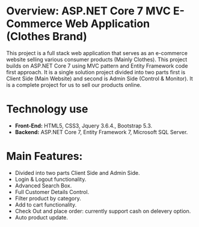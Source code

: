 # Overview: ASP.NET Core 7 MVC E-Commerce Web Application (Clothes Brand)
This project is a full stack web application that serves as an e-commerce website selling various consumer products (Mainly Clothes). This project builds on ASP.NET Core 7 using MVC pattern and  Entity Framework code first approach. It is a single solution project divided into two parts first is Client Side (Main Website) and second is Admin Side (Control & Monitor). It is a complete project for us to sell our products online.

# Technology use
* **Front-End:** HTML5, CSS3, Jquery 3.6.4., Bootstrap 5.3.
* **Backend:** ASP.NET Core 7, Entity Framework 7, Microsoft SQL Server.


# Main Features:
* Divided into two parts Client Side and Admin Side.
* Login & Logout functionality.
* Advanced Search Box.
* Full Customer Details Control.
* Filter product by category.
* Add to cart functionality.
* Check Out and place order: currently support cash on delevery option.
* Auto product update.
